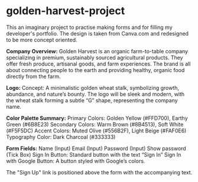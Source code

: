 # golden-harvest-project
This an imaginary project to practise making forms and for filling my developer's portfolio. The design is taken from Canva.com and redesigned to be more concept oriented.

**Company Overview:**
Golden Harvest is an organic farm-to-table company specializing in premium, sustainably sourced agricultural products. They offer fresh produce, artisanal goods, and farm experiences. The brand is all about connecting people to the earth and providing healthy, organic food directly from the farm.

**Logo:**
Concept: A minimalistic golden wheat stalk, symbolizing growth, abundance, and nature’s bounty. The logo will be sleek and modern, with the wheat stalk forming a subtle “G” shape, representing the company name.

**Color Palette Summary:**
Primary Colors: Golden Yellow (#FFD700), Earthy Green (#6B8E23)
Secondary Colors: Warm Brown (#8B4513), Soft White (#F5F5DC)
Accent Colors: Muted Olive (#556B2F), Light Beige (#FAF0E6)
Typography Color: Dark Charcoal (#333333)

**Form Fields:**
Name (Input)
Email (Input)
Password (Input)
Show password (Tick Box)
Sign In Button: Standard button with the text “Sign In”
Sign In with Google Button: A button styled with Google’s colors.

The "Sign Up" link is positioned above the form with the accompanying text.
